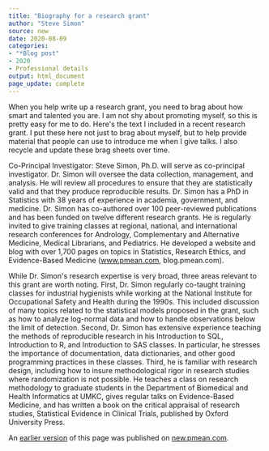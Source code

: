 ```yaml
---
title: "Biography for a research grant"
author: "Steve Simon"
source: new
date: 2020-08-09
categories:
- "*Blog post"
- 2020
- Professional details
output: html_document
page_update: complete
---
```


When you help write up a research grant, you need to brag about how smart and talented you are. I am not shy about promoting myself, so this is pretty easy for me to do. Here's the text I included in a recent research grant. I put these here not just to brag about myself, but to help provide material that people can use to introduce me when I give talks. I also recycle and update these brag sheets over time.

<!---More--->

Co-Principal Investigator: Steve Simon, Ph.D. will serve as co-principal investigator. Dr. Simon will oversee the data collection, management, and analysis. He will review all procedures to ensure that they are statistically valid and that they produce reproducible results. Dr. Simon has a PhD in Statistics with 38 years of experience in academia, government, and medicine. Dr. Simon has co-authored over 100 peer-reviewed publications and has been funded on twelve different research grants. He is regularly invited to give training classes at regional, national, and international research conferences for Andrology, Complementary and Alternative Medicine, Medical Librarians, and Pediatrics. He developed a website and blog with over 1,700 pages on topics in Statistics, Research Ethics, and Evidence-Based Medicine (www.pmean.com, blog.pmean.com). 

While Dr. Simon's research expertise is very broad, three areas relevant to this grant are worth noting. First, Dr. Simon regularly co-taught training classes for industrial hygienists while working at the National Institute for Occupational Safety and Health during the 1990s. This included discussion of many topics related to the statistical models proposed in the grant, such as how to analyze log-normal data and how to handle observations below the limit of detection. Second, Dr. Simon has extensive experience teaching the methods of reproducible research in his Introduction to SQL, Introduction to R, and Introduction to SAS classes. In particular, he stresses the importance of documentation, data dictionaries, and other good programming practices in these classes. Third, he is familiar with research design, including how to insure methodological rigor in research studies where randomization is not possible. He teaches a class on research methodology to graduate students in the Department of Biomedical and Health Informatics at UMKC, gives regular talks on Evidence-Based Medicine, and has written a book on the critical appraisal of research studies, Statistical Evidence in Clinical Trials, published by Oxford University Press. 

An [earlier version][sim2] of this page was published on [new.pmean.com][sim1].

[sim1]: http://new.pmean.com
[sim2]: http://new.pmean.com/grant-biography/

